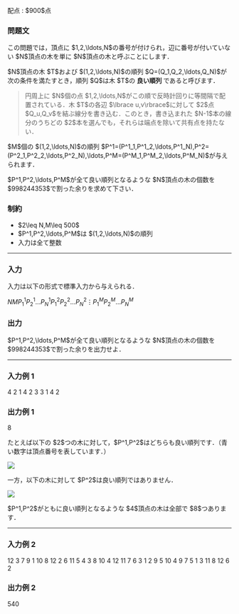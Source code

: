 
<div>

<span>

<span>

<p>
配点 : $900$点
</p>

<div>

<section>

### **問題文**

<p>
この問題では，頂点に $1,2,\ldots,N$の番号が付けられ，辺に番号が付いていない $N$頂点の木を単に $N$頂点の木と呼ぶことにします．
</p>

<p>
$N$頂点の木 $T$および $(1,2,\ldots,N)$の順列 $Q=(Q_1,Q_2,\ldots,Q_N)$が次の条件を満たすとき，順列 $Q$は木 $T$の 
<strong>
良い順列
</strong>
であると呼びます．
</p>

<blockquote>

<p>
円周上に $N$個の点 $1,2,\ldots,N$がこの順で反時計回りに等間隔で配置されている．木 $T$の各辺 $\lbrace u,v\rbrace$に対して $2$点 $Q_u,Q_v$を結ぶ線分を書き込む．このとき，書き込まれた $N-1$本の線分のうちどの $2$本を選んでも，それらは端点を除いて共有点を持たない．
</p>

</blockquote>

<p>
$M$個の $(1,2,\ldots,N)$の順列 $P^1=(P^1_1,P^1_2,\ldots,P^1_N),P^2=(P^2_1,P^2_2,\ldots,P^2_N),\ldots,P^M=(P^M_1,P^M_2,\ldots,P^M_N)$が与えられます．
</p>

<p>
$P^1,P^2,\ldots,P^M$が全て良い順列となるような $N$頂点の木の個数を $998244353$で割った余りを求めて下さい．
</p>

</section>

</div>

<div>

<section>

### **制約**

<ul>

<li>
$2\leq N,M\leq 500$
</li>

<li>
$P^1,P^2,\ldots,P^M$は $(1,2,\ldots,N)$の順列
</li>

<li>
入力は全て整数
</li>

</ul>

</section>

</div>

---

<div>

<div>

<section>

### **入力**

<p>
入力は以下の形式で標準入力から与えられる．
</p>

<div>

$N$$M$$P^1_1$$P^1_2$$\ldots$$P^1_N$$P^2_1$$P^2_2$$\ldots$$P^2_N$$\vdots$$P^M_1$$P^M_2$$\ldots$$P^M_N$
</div>

</section>

</div>

<div>

<section>

### **出力**

<p>
$P^1,P^2,\ldots,P^M$が全て良い順列となるような $N$頂点の木の個数を $998244353$で割った余りを出力せよ．
</p>

</section>

</div>

</div>

---

<div>

<section>

### **入力例 1**

<div>

4 2
1 4 2 3
3 1 4 2

</div>

</section>

</div>

<div>

<section>

### **出力例 1**

<div>

8

</div>

<p>
たとえば以下の $2$つの木に対して，$P^1,P^2$はどちらも良い順列です．（青い数字は頂点番号を表しています．）
</p>

<p>

<img src="https://img.atcoder.jp/arc199/9f18f81fa8fb939d65e4d941450a2dbf.png">

</img>

</p>

<p>
一方，以下の木に対して $P^2$は良い順列ではありません．
</p>

<p>

<img src="https://img.atcoder.jp/arc199/6b602382a1f4bc4e7d6f792c0b2f7d20.png">

</img>

</p>

<p>
$P^1,P^2$がともに良い順列となるような $4$頂点の木は全部で $8$つあります．
</p>

</section>

</div>

---

<div>

<section>

### **入力例 2**

<div>

12 3
7 9 1 10 8 12 2 6 11 5 4 3
8 10 4 12 11 7 6 3 1 2 9 5
10 4 9 7 5 1 3 11 8 12 6 2

</div>

</section>

</div>

<div>

<section>

### **出力例 2**

<div>

540

</div>

</section>

</div>

</span>

</span>

</div>
